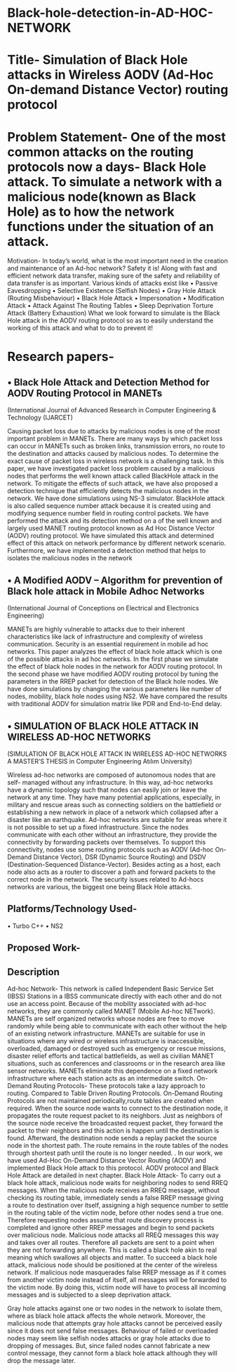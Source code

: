 # Black-hole-detection-in-AD-HOC-NETWORK
# Title- Simulation of Black Hole attacks in Wireless AODV (Ad-Hoc On-demand Distance Vector) routing protocol
# Problem Statement- One of the most common attacks on the routing protocols now a days- Black Hole attack. To simulate a network with a malicious node(known as Black Hole) as to how the network functions under the situation of an attack.
Motivation- In today’s world, what is the most important need in the creation and maintenance of an Ad-hoc network? Safety it is! Along with fast and efficient network data transfer, making sure of the safety and reliability of data transfer is as important. Various kinds of attacks exist like
•	Passive Eavesdropping
•	Selective Existence (Selfish Nodes)
•	Gray Hole Attack (Routing Misbehaviour)
•	Black Hole Attack
•	Impersonation
•	Modification Attack
•	Attack Against The Routing Tables
•	Sleep Deprivation Torture Attack (Battery Exhaustion)
What we look forward to simulate is the Black Hole attack in the AODV routing protocol so as to easily understand the working of this attack and what to do to prevent it!

# Research papers- 
## •	Black Hole Attack and Detection Method for AODV Routing Protocol in MANETs
(International Journal of Advanced Research in Computer Engineering & Technology (IJARCET)

Causing packet loss due to attacks by malicious nodes is one of the most important problem in MANETs. There are many ways by which packet loss can occur in MANETs such as broken links, transmission errors, no route to the destination and attacks caused by malicious nodes. To determine the exact cause of packet loss in wireless network is a challenging task. In this paper, we have investigated packet loss problem caused by a malicious nodes that performs the well known attack called BlackHole attack in the network. To mitigate the effects of such attack, we have also proposed a detection technique that efficiently detects the malicious nodes in the network. We have done simulations using NS-3 simulator. BlackHole attack is also called sequence number attack because it is created using and modifying sequence number field in routing control packets. We have performed the attack and its detection method on a of the well known and largely used MANET routing protocol known as Ad Hoc Distance Vector (AODV) routing protocol. We have simulated this attack and determined effect of this attack on network performance by different network scenario. Furthermore, we have implemented a detection method that helps to isolates the malicious nodes in the network


## •	A Modified AODV – Algorithm for prevention of Black hole attack in Mobile Adhoc Networks
(International Journal of Conceptions on Electrical and Electronics Engineering)

MANETs are highly vulnerable to attacks due to their inherent characteristics like lack of infrastructure and complexity of wireless communication. Security is an essential requirement in mobile ad hoc networks. This paper analyzes the effect of black hole attack which is one of the possible attacks in ad hoc networks. In the first phase we simulate the effect of black hole nodes in the network for AODV routing protocol. In the second phase we have modified AODV routing protocol by tuning the parameters in the RREP packet for detection of the Black hole nodes. We have done simulations by changing the various parameters like number of nodes, mobility, black hole nodes using NS2. We have compared the results with traditional AODV for simulation matrix like PDR and End-to-End delay.

## •	SIMULATION OF BLACK HOLE ATTACK IN WIRELESS AD-HOC NETWORKS
(SIMULATION OF BLACK HOLE ATTACK IN WIRELESS AD-HOC NETWORKS
A MASTER’S THESIS in Computer Engineering Atılım University)

Wireless ad-hoc networks are composed of autonomous nodes that are self- managed
without any infrastructure. In this way, ad-hoc networks have a dynamic topology
such that nodes can easily join or leave the network at any time. They have many
potential applications, especially, in military and rescue areas such as connecting
soldiers on the battlefield or establishing a new network in place of a network which
collapsed after a disaster like an earthquake. Ad-hoc networks are suitable for areas
where it is not possible to set up a fixed infrastructure. Since the nodes communicate
with each other without an infrastructure, they provide the connectivity by
forwarding packets over themselves. To support this connectivity, nodes use some
routing protocols such as AODV (Ad-hoc On-Demand Distance Vector), DSR
(Dynamic Source Routing) and DSDV (Destination-Sequenced Distance-Vector).
Besides acting as a host, each node also acts as a router to discover a path and
forward packets to the correct node in the network.
The security issues related to Ad-hocs networks are various, the biggest one being Black Hole attacks.




## Platforms/Technology Used- 
•	Turbo C++
•	 NS2
 

## Proposed Work-
## Description
Ad-hoc Network- This network is called Independent Basic Service Set (IBSS) Stations in a IBSS communicate directly with each other and do not use an access point. Because of the mobility associated with ad-hoc networks, they are commonly called MANET (Mobile Ad-hoc NETwork). MANETs are self organized networks whose nodes are free to move randomly while being able to communicate with each other without the
help of an existing network infrastructure. MANETs are suitable for use in situations
where any wired or wireless infrastructure is inaccessible, overloaded, damaged or
destroyed such as emergency or rescue missions, disaster relief efforts and tactical
battlefields, as well as civilian MANET situations, such as conferences and
classrooms or in the research area like sensor networks. MANETs eliminate this
dependence on a fixed network infrastructure where each station acts as an
intermediate switch.
On-Demand Routing Protocols- These protocols take a lazy approach to routing. Compared to Table Driven Routing Protocols. On-Demand Routing Protocols are not maintained periodically,route tables are created when required. When the source node wants to connect to the destination node, it propagates the route request packet to its neighbors. Just as neighbors of the source node receive the broadcasted request packet, they forward the packet to their neighbors and this action is happen until the destination is found.
Afterward, the destination node sends a replay packet the source node in the shortest
path. The route remains in the route tables of the nodes through shortest path until
the route is no longer needed.
.
In our work, we have used Ad-Hoc On-Demand Distance Vector Routing (AODV)
and implemented Black Hole attack to this protocol. AODV protocol and Black Hole
Attack are detailed in next chapter.
Black Hole Attack- To carry out a black hole attack, malicious node waits for neighboring nodes to send RREQ messages. When the malicious node receives an RREQ message, without checking its routing table, immediately sends a false RREP message giving a route to destination over itself, assigning a high sequence number to settle in the routing table of the victim node, before other nodes send a true one. Therefore requesting nodes assume that route discovery process is completed and ignore other RREP messages and begin to send packets over malicious node.
Malicious node attacks all RREQ messages this way and takes over all routes.
Therefore all packets are sent to a point when they are not forwarding anywhere.
This is called a black hole akin to real meaning which swallows all objects and
matter. To succeed a black hole attack, malicious node should be positioned at the
center of the wireless network.
If malicious node masquerades false RREP message as if it comes from another
victim node instead of itself, all messages will be forwarded to the victim node. By
doing this, victim node will have to process all incoming messages and is subjected
to a sleep deprivation attack.

Gray hole attacks against one or two nodes in the network to isolate them, where as
black hole attack affects the whole network. Moreover, the malicious node that
attempts gray hole attacks cannot be perceived easily since it does not send false
messages. Behaviour of failed or overloaded nodes may seem like selfish nodes
attacks or gray hole attacks due to dropping of messages. But, since failed nodes
cannot fabricate a new control message, they cannot form a black hole attack
although they will drop the message later.

